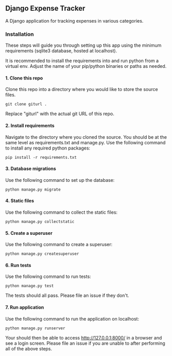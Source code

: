 ## Django Expense Tracker

A Django application for tracking expenses in various categories.

### Installation

These steps will guide you through setting up this app using the minimum requirements (sqlite3 database, hosted at localhost).

It is recommended to install the requirements into and run python from a virtual env. Adjust the name of your pip/python binaries or paths as needed.

#### 1. Clone this repo

Clone this repo into a directory where you would like to store the source files.

`git clone giturl .`

Replace "giturl" with the actual git URL of this repo.

#### 2. Install requirements

Navigate to the directory where you cloned the source. You should be at the same level as requirements.txt and manage.py. Use the following command to install any required python packages:

`pip install -r requirements.txt`

#### 3. Database migrations

Use the following command to set up the database:

`python manage.py migrate`

#### 4. Static files

Use the following command to collect the static files:

`python manage.py collectstatic`

#### 5. Create a superuser

Use the following command to create a superuser:

`python manage.py createsuperuser`

#### 6. Run tests

Use the following command to run tests:

`python manage.py test`

The tests should all pass. Please file an issue if they don't.

#### 7. Run application

Use the following command to run the application on localhost:

`python manage.py runserver`

Your should then be able to access http://127.0.0.1:8000/ in a browser and see a login screen. Please file an issue if you are unable to after performing all of the above steps.
